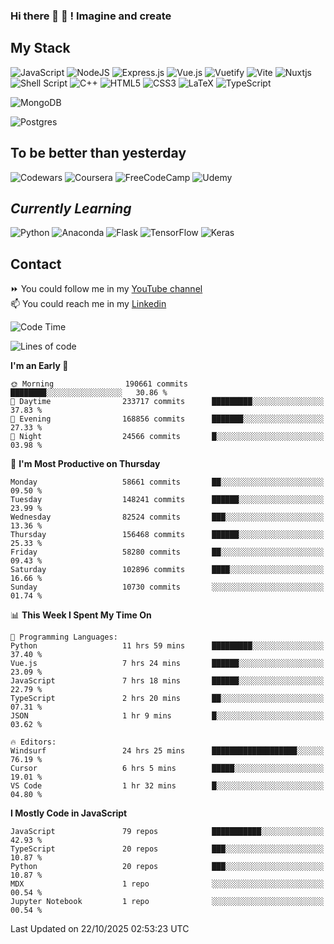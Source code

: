 ### Hi there 👋 🤖 ! Imagine and create

## My Stack
![JavaScript](https://img.shields.io/badge/javascript-%23323330.svg?style=for-the-badge&logo=javascript&logoColor=%23F7DF1E) ![NodeJS](https://img.shields.io/badge/node.js-6DA55F?style=for-the-badge&logo=node.js&logoColor=white) <img alt="Express.js" src="https://img.shields.io/badge/express.js%20-%23404d59.svg?&style=for-the-badge"/> ![Vue.js](https://img.shields.io/badge/vuejs-%2335495e.svg?style=for-the-badge&logo=vuedotjs&logoColor=%234FC08D) ![Vuetify](https://img.shields.io/badge/Vuetify-1867C0?style=for-the-badge&logo=vuetify&logoColor=AEDDFF) ![Vite](https://img.shields.io/badge/vite-%23646CFF.svg?style=for-the-badge&logo=vite&logoColor=white) ![Nuxtjs](https://img.shields.io/badge/Nuxt-002E3B?style=for-the-badge&logo=nuxtdotjs&logoColor=#00DC82) ![Shell Script](https://img.shields.io/badge/shell_script-%23121011.svg?style=for-the-badge&logo=gnu-bash&logoColor=white) ![C++](https://img.shields.io/badge/c++-%2300599C.svg?style=for-the-badge&logo=c%2B%2B&logoColor=white) ![HTML5](https://img.shields.io/badge/html5-%23E34F26.svg?style=for-the-badge&logo=html5&logoColor=white) ![CSS3](https://img.shields.io/badge/css3-%231572B6.svg?style=for-the-badge&logo=css3&logoColor=white) ![LaTeX](https://img.shields.io/badge/latex-%23008080.svg?style=for-the-badge&logo=latex&logoColor=white) ![TypeScript](https://img.shields.io/badge/typescript-%23007ACC.svg?style=for-the-badge&logo=typescript&logoColor=white)
<div>
  <img alt="MongoDB" src ="https://img.shields.io/badge/MongoDB-%234ea94b.svg?&style=for-the-badge&logo=mongodb&logoColor=white"/>
  
  ![Postgres](https://img.shields.io/badge/postgres-%23316192.svg?style=for-the-badge&logo=postgresql&logoColor=white)
</div>

## To be better than yesterday
![Codewars](https://img.shields.io/badge/Codewars-B1361E?style=for-the-badge&logo=codewars&logoColor=grey)
  ![Coursera](https://img.shields.io/badge/Coursera-%230056D2.svg?style=for-the-badge&logo=Coursera&logoColor=white)
  ![FreeCodeCamp](https://img.shields.io/badge/Freecodecamp-%23123.svg?&style=for-the-badge&logo=freecodecamp&logoColor=green)
  ![Udemy](https://img.shields.io/badge/Udemy-A435F0?style=for-the-badge&logo=Udemy&logoColor=white)

## *Currently Learning*
![Python](https://img.shields.io/badge/python-3670A0?style=for-the-badge&logo=python&logoColor=ffdd54) ![Anaconda](https://img.shields.io/badge/Anaconda-%2344A833.svg?style=for-the-badge&logo=anaconda&logoColor=white) 
![Flask](https://img.shields.io/badge/flask-%23000.svg?style=for-the-badge&logo=flask&logoColor=white) ![TensorFlow](https://img.shields.io/badge/TensorFlow-%23FF6F00.svg?style=for-the-badge&logo=TensorFlow&logoColor=white) ![Keras](https://img.shields.io/badge/Keras-%23D00000.svg?style=for-the-badge&logo=Keras&logoColor=white)

## Contact
⏩ You could follow me in my <a href="https://www.youtube.com/c/ViktorJimenezF" target="blank">YouTube channel</a>   <br>
📫 You could reach me in my <a href="https://www.linkedin.com/in/victorjuanjimenez/" target="blank">Linkedin</a>  

<!--START_SECTION:waka-->
![Code Time](http://img.shields.io/badge/Code%20Time-4%2C117%20hrs%206%20mins-blue)

![Lines of code](https://img.shields.io/badge/From%20Hello%20World%20I%27ve%20Written-791.5%20million%20lines%20of%20code-blue)

**I'm an Early 🐤** 

```text
🌞 Morning                190661 commits      ████████░░░░░░░░░░░░░░░░░   30.86 % 
🌆 Daytime                233717 commits      █████████░░░░░░░░░░░░░░░░   37.83 % 
🌃 Evening                168856 commits      ███████░░░░░░░░░░░░░░░░░░   27.33 % 
🌙 Night                  24566 commits       █░░░░░░░░░░░░░░░░░░░░░░░░   03.98 % 
```
📅 **I'm Most Productive on Thursday** 

```text
Monday                   58661 commits       ██░░░░░░░░░░░░░░░░░░░░░░░   09.50 % 
Tuesday                  148241 commits      ██████░░░░░░░░░░░░░░░░░░░   23.99 % 
Wednesday                82524 commits       ███░░░░░░░░░░░░░░░░░░░░░░   13.36 % 
Thursday                 156468 commits      ██████░░░░░░░░░░░░░░░░░░░   25.33 % 
Friday                   58280 commits       ██░░░░░░░░░░░░░░░░░░░░░░░   09.43 % 
Saturday                 102896 commits      ████░░░░░░░░░░░░░░░░░░░░░   16.66 % 
Sunday                   10730 commits       ░░░░░░░░░░░░░░░░░░░░░░░░░   01.74 % 
```


📊 **This Week I Spent My Time On** 

```text
💬 Programming Languages: 
Python                   11 hrs 59 mins      █████████░░░░░░░░░░░░░░░░   37.40 % 
Vue.js                   7 hrs 24 mins       ██████░░░░░░░░░░░░░░░░░░░   23.09 % 
JavaScript               7 hrs 18 mins       ██████░░░░░░░░░░░░░░░░░░░   22.79 % 
TypeScript               2 hrs 20 mins       ██░░░░░░░░░░░░░░░░░░░░░░░   07.31 % 
JSON                     1 hr 9 mins         █░░░░░░░░░░░░░░░░░░░░░░░░   03.62 % 

🔥 Editors: 
Windsurf                 24 hrs 25 mins      ███████████████████░░░░░░   76.19 % 
Cursor                   6 hrs 5 mins        █████░░░░░░░░░░░░░░░░░░░░   19.01 % 
VS Code                  1 hr 32 mins        █░░░░░░░░░░░░░░░░░░░░░░░░   04.80 % 
```

**I Mostly Code in JavaScript** 

```text
JavaScript               79 repos            ███████████░░░░░░░░░░░░░░   42.93 % 
TypeScript               20 repos            ███░░░░░░░░░░░░░░░░░░░░░░   10.87 % 
Python                   20 repos            ███░░░░░░░░░░░░░░░░░░░░░░   10.87 % 
MDX                      1 repo              ░░░░░░░░░░░░░░░░░░░░░░░░░   00.54 % 
Jupyter Notebook         1 repo              ░░░░░░░░░░░░░░░░░░░░░░░░░   00.54 % 
```




 Last Updated on 22/10/2025 02:53:23 UTC
<!--END_SECTION:waka-->

<!--
**ViktorJJF/ViktorJJF** is a ✨ _special_ ✨ repository because its `README.md` (this file) appears on your GitHub profile.



Here are some ideas to get you started:

- 🔭 I’m currently working on ...
- 🌱 I’m currently learning ...
- 👯 I’m looking to collaborate on ...
- 🤔 I’m looking for help with ...
- 💬 Ask me about ...
- 📫 How to reach me: ...
- 😄 Pronouns: ...
- ⚡ Fun fact: ...
-->
